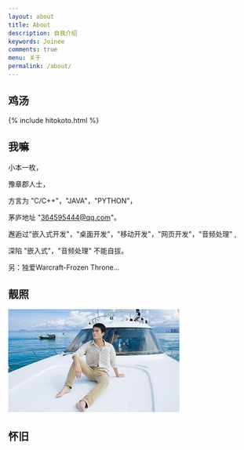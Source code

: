 ```yaml
---
layout: about
title: About
description: 自我介绍
keywords: Joinee
comments: true
menu: 关于
permalink: /about/
---
```



## 鸡汤


{% include hitokoto.html %}


## 我嘛

小本一枚，

豫章郡人士，

方言为 "C/C++"，"JAVA"，"PYTHON"，

茅庐地址 "364595444@qq.com"。

邂逅过"嵌入式开发"，"桌面开发"，"移动开发"，"网页开发"，"音频处理" ,

深陷 "嵌入式"，"音频处理" 不能自拔。

另：独爱Warcraft-Frozen Throne... 

## 靓照

![](/assets/images/me.jpg)

## 怀旧



